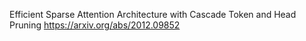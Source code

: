 Efficient Sparse Attention Architecture with Cascade Token and Head Pruning
https://arxiv.org/abs/2012.09852
